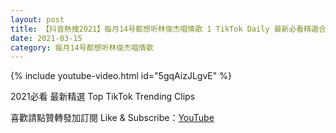 ```yaml
---
layout: post
title: 【抖音熱搜2021】每月14号都想听林俊杰唱情歌 1 TikTok Daily 最新必看精選合集2021 03 15
date: 2021-03-15
category: 每月14号都想听林俊杰唱情歌
---
```


{% include youtube-video.html id="5gqAizJLgvE" %}

2021必看 最新精選 Top TikTok Trending Clips

喜歡請點贊轉發加訂閱 Like & Subscribe：[YouTube](https://www.youtube.com/channel/UCAoR7VcanIPd04uEq_GIylA/videos)


